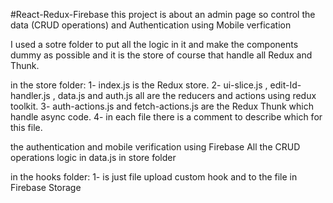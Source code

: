 #React-Redux-Firebase
this project is about an admin page so control the data (CRUD operations) and Authentication using Mobile verfication 

I used a sotre folder to put all the logic in it and make the components dummy as possible and it is the store of course that handle all Redux and Thunk.

in the store folder:
    1- index.js is the Redux store.
    2- ui-slice.js , edit-Id-handler.js , data.js and auth.js all are the reducers and actions using redux toolkit.
    3- auth-actions.js and fetch-actions.js are the Redux Thunk which handle async code.
    4- in each file there is a comment to describe which for this file.

the authentication and mobile verification using Firebase 
All the CRUD operations logic in data.js in store folder

in the hooks folder:
1- is just file upload custom hook and to the file in Firebase Storage


